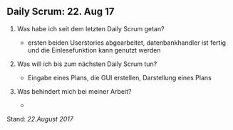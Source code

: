 ## Daily Scrum: 22. Aug 17

1. Was habe ich seit dem letzten Daily Scrum getan?

    - ersten beiden Userstories abgearbeitet, datenbankhandler ist fertig und die Einlesefunktion kann genutzt werden
    

2.  Was will ich bis zum nächsten Daily Scrum tun?
    
    - Eingabe eines Plans, die GUI erstellen, Darstellung eines Plans
    
3.  Was behindert mich bei meiner Arbeit?

    - 
    
Stand: _22.August 2017_